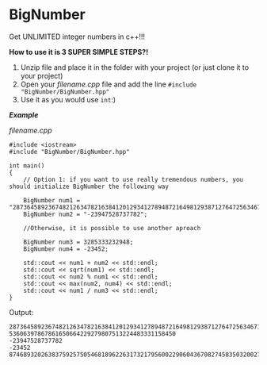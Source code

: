 # BigNumber
Get UNLIMITED integer numbers in c++!!!

**How to use it is 3 SUPER SIMPLE STEPS?!**


1. Unzip file and place it in the folder with your project (or just clone it to your project)
2. Open your _filename.cpp_ file and add the line <code>#include "BigNumber/BigNumber.hpp"</code>
3. Use it as you would use <code>int</code>:)

***Example***

_filename.cpp_

```
#include <iostream>
#include "BigNumber/BigNumber.hpp"

int main()
{
	// Option 1: if you want to use really tremendous numbers, you should initialize BigNumber the following way

	BigNumber num1 = "2873645892367482126347821638412012934127894872164981293871276472563467158189327459827045902543";
	BigNumber num2 = "-23947528737782";
  	
	//Otherwise, it is possible to use another aproach
	
	BigNumber num3 = 3285333232948;
	BigNumber num4 = -23452;

	std::cout << num1 + num2 << std::endl;
	std::cout << sqrt(num1) << std::endl;
	std::cout << num2 % num1 << std::endl;
	std::cout << max(num2, num4) << std::endl;
	std::cout << num1 / num3 << std::endl;
}
 ```
 
 Output:
 ```
2873645892367482126347821638412012934127894872164981293871276472563467158189327435879517164761
53606397867861650664229279807513224483331158450
-23947528737782
-23452
874689320263837592575054681896226317321795600229060436708274583503200278414951849

 ```
